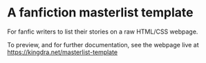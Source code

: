 # A fanfiction masterlist template
For fanfic writers to list their stories on a raw HTML/CSS webpage.

To preview, and for further documentation, see the webpage live at https://kingdra.net/masterlist-template